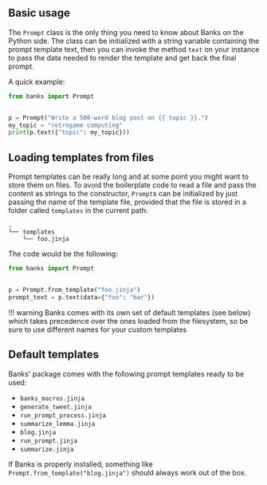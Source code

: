 ## Basic usage

The `Prompt` class is the only thing you need to know about Banks on the Python side. The class can be
initialized with a string variable containing the prompt template text, then you can invoke the method `text`
on your instance to pass the data needed to render the template and get back the final prompt.

A quick example:
```py
from banks import Prompt


p = Prompt("Write a 500-word blog post on {{ topic }}.")
my_topic = "retrogame computing"
print(p.text({"topic": my_topic}))
```

## Loading templates from files

Prompt templates can be really long and at some point you might want to store them on files. To avoid the
boilerplate code to read a file and pass the content as strings to the constructor, `Prompt`s can be
initialized by just passing the name of the template file, provided that the file is stored in a folder called
`templates` in the current path:

```
.
└── templates
    └── foo.jinja
```

The code would be the following:

```py
from banks import Prompt


p = Prompt.from_template("foo.jinja")
prompt_text = p.text(data={"foo": "bar"})
```

!!! warning
    Banks comes with its own set of default templates (see below) which takes precedence over the
    ones loaded from the filesystem, so be sure to use different names for your custom
    templates

## Default templates

Banks' package comes with the following prompt templates ready to be used:

- `banks_macros.jinja`
- `generate_tweet.jinja`
- `run_prompt_process.jinja`
- `summarize_lemma.jinja`
- `blog.jinja`
- `run_prompt.jinja`
- `summarize.jinja`

If Banks is properly installed, something like `Prompt.from_template("blog.jinja")` should always work out of the box.